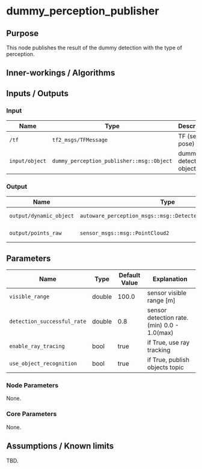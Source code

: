 # dummy_perception_publisher

## Purpose

This node publishes the result of the dummy detection with the type of perception.

## Inner-workings / Algorithms

## Inputs / Outputs

### Input

| Name           | Type                                      | Description             |
| -------------- | ----------------------------------------- | ----------------------- |
| `/tf`          | `tf2_msgs/TFMessage`                      | TF (self-pose)          |
| `input/object` | `dummy_perception_publisher::msg::Object` | dummy detection objects |

### Output

| Name                    | Type                                                        | Description            |
| ----------------------- | ----------------------------------------------------------- | ---------------------- |
| `output/dynamic_object` | `autoware_perception_msgs::msg::DetectedObjectsWithFeature` | Publishes objects      |
| `output/points_raw`     | `sensor_msgs::msg::PointCloud2`                             | point cloud of objects |

## Parameters

| Name                        | Type   | Default Value | Explanation                                 |
| --------------------------- | ------ | ------------- | ------------------------------------------- |
| `visible_range`             | double | 100.0         | sensor visible range [m]                    |
| `detection_successful_rate` | double | 0.8           | sensor detection rate. (min) 0.0 - 1.0(max) |
| `enable_ray_tracing`        | bool   | true          | if True, use ray tracking                   |
| `use_object_recognition`    | bool   | true          | if True, publish objects topic              |

### Node Parameters

None.

### Core Parameters

None.

## Assumptions / Known limits

TBD.
